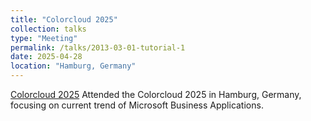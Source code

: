 ```yaml
---
title: "Colorcloud 2025"
collection: talks
type: "Meeting"
permalink: /talks/2013-03-01-tutorial-1
date: 2025-04-28
location: "Hamburg, Germany"
---
```

[Colorcloud 2025](https://colorcloud.rocks/)
Attended the Colorcloud 2025 in Hamburg, Germany, focusing on current trend of Microsoft Business Applications.
